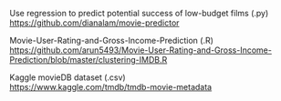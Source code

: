 Use regression to predict potential success of low-budget films (.py)\
https://github.com/dianalam/movie-predictor

Movie-User-Rating-and-Gross-Income-Prediction (.R)\
https://github.com/arun5493/Movie-User-Rating-and-Gross-Income-Prediction/blob/master/clustering-IMDB.R

Kaggle movieDB dataset (.csv)\
https://www.kaggle.com/tmdb/tmdb-movie-metadata
